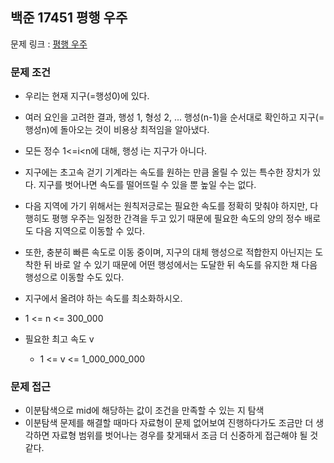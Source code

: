 ## 백준 17451 평행 우주

문제 링크 : [평행 우주](https://www.acmicpc.net/problem/17451)

### 문제 조건

- 우리는 현재 지구(=행성0)에 있다.
- 여러 요인을 고려한 결과, 행성 1, 형성 2, ... 행성(n-1)을 순서대로 확인하고 지구(=행성n)에 돌아오는 것이 비용상 최적임을 알아냈다.
- 모든 정수 1<=i<n에 대해, 행성 i는 지구가 아니다.
- 지구에는 초고속 걷기 기계라는 속도를 원하는 만큼 올릴 수 있는 특수한 장치가 있다. 지구를 벗어나면 속도를 떨어뜨릴 수 있을 뿐 높일 수는 없다.
- 다음 지역에 가기 위해서는 원칙저긍로는 필요한 속도를 정확히 맞춰야 하지만, 다행히도 평행 우주는 일정한 간격을 두고 있기 때문에 필요한 속도의 양의 정수 배로도 다음 지역으로 이동할 수 있다.
- 또한, 충분히 빠른 속도로 이동 중이며, 지구의 대체 행성으로 적합한지 아닌지는 도착한 뒤 바로 알 수 있기 때문에 어떤 행성에서는 도달한 뒤 속도를 유지한 채 다음 행성으로 이동할 수도 있다.
- 지구에서 올려야 하는 속도를 최소화하시오.

- 1 <= n <= 300_000
- 필요한 최고 속도 v
    - 1 <= v <= 1_000_000_000

### 문제 접근

- 이분탐색으로 mid에 해당하는 값이 조건을 만족할 수 있는 지 탐색
- 이분탐색 문제를 해결할 때마다 자료형이 문제 없어보여 진행하다가도 조금만 더 생각하면 자료형 범위를 벗어나는 경우를 찾게돼서 조금 더 신중하게 접근해야 될 것 같다.